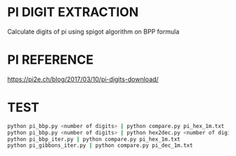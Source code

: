 # PI DIGIT EXTRACTION

Calculate digits of pi using spigot algorithm on BPP formula

# PI REFERENCE

https://pi2e.ch/blog/2017/03/10/pi-digits-download/

# TEST

``` bash
python pi_bbp.py <number of digits> | python compare.py pi_hex_1m.txt
python pi_bbp.py <number of digits> | python hex2dec.py <number of digits> | python compare.py pi_dec_1m.txt
python pi_bbp_iter.py | python compare.py pi_hex_1m.txt
python pi_gibbons_iter.py | python compare.py pi_dec_1m.txt
```
